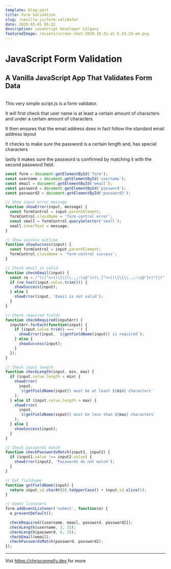 ```yaml
---
template: blog-post
title: Form Validation
slug: /vanilla-js/form-validator
date: 2020-03-01 05:22
description: javaScript Developer Calgary
featuredImage: /assets/screen-shot-2020-10-31-at-5.24.29-am.png
---
```

# JavaScript Form Validation

## A Vanilla JavaScript App That Validates Form Data

\
This very simple script.js is a form validator. 

It will first check that user name is at least a certain amount of characters and under a certain amount of characters

It then ensures that the email address does in fact follow the standard email address layout

It checks to make sure the password is a certain length and, has special characters

lastly it makes sure the password is confirmed by matching it with the second password field. 

```javascript
const form = document.getElementById('form');
const username = document.getElementById('username');
const email = document.getElementById('email');
const password = document.getElementById('password');
const password2 = document.getElementById('password2');

// Show input error message
function showError(input, message) {
  const formControl = input.parentElement;
  formControl.className = 'form-control error';
  const small = formControl.querySelector('small');
  small.innerText = message;
}

// Show success outline
function showSuccess(input) {
  const formControl = input.parentElement;
  formControl.className = 'form-control success';
}

// Check email is valid
function checkEmail(input) {
  const re = /^(([^<>()\[\]\\.,;:\s@"]+(\.[^<>()\[\]\\.,;:\s@"]+)*)|(".+"))@((\[[0-9]{1,3}\.[0-9]{1,3}\.[0-9]{1,3}\.[0-9]{1,3}\])|(([a-zA-Z\-0-9]+\.)+[a-zA-Z]{2,}))$/;
  if (re.test(input.value.trim())) {
    showSuccess(input);
  } else {
    showError(input, 'Email is not valid');
  }
}

// Check required fields
function checkRequired(inputArr) {
  inputArr.forEach(function(input) {
    if (input.value.trim() === '') {
      showError(input, `${getFieldName(input)} is required`);
    } else {
      showSuccess(input);
    }
  });
}

// Check input length
function checkLength(input, min, max) {
  if (input.value.length < min) {
    showError(
      input,
      `${getFieldName(input)} must be at least ${min} characters`
    );
  } else if (input.value.length > max) {
    showError(
      input,
      `${getFieldName(input)} must be less than ${max} characters`
    );
  } else {
    showSuccess(input);
  }
}

// Check passwords match
function checkPasswordsMatch(input1, input2) {
  if (input1.value !== input2.value) {
    showError(input2, 'Passwords do not match');
  }
}

// Get fieldname
function getFieldName(input) {
  return input.id.charAt(0).toUpperCase() + input.id.slice(1);
}

// Event listeners
form.addEventListener('submit', function(e) {
  e.preventDefault();

  checkRequired([username, email, password, password2]);
  checkLength(username, 3, 15);
  checkLength(password, 6, 25);
  checkEmail(email);
  checkPasswordsMatch(password, password2);
});

```

---
Vist [https://chrisconnelly.dev ](https://chrisconnelly.dev)for more